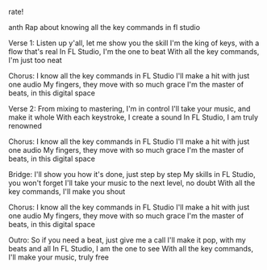 rate!



anth
Rap about knowing all the key commands in fl studio

Verse 1:
Listen up y'all, let me show you the skill
I'm the king of keys, with a flow that's real
In FL Studio, I'm the one to beat
With all the key commands, I'm just too neat

Chorus:
I know all the key commands in FL Studio
I'll make a hit with just one audio
My fingers, they move with so much grace
I'm the master of beats, in this digital space

Verse 2:
From mixing to mastering, I'm in control
I'll take your music, and make it whole
With each keystroke, I create a sound
In FL Studio, I am truly renowned

Chorus:
I know all the key commands in FL Studio
I'll make a hit with just one audio
My fingers, they move with so much grace
I'm the master of beats, in this digital space

Bridge:
I'll show you how it's done, just step by step
My skills in FL Studio, you won't forget
I'll take your music to the next level, no doubt
With all the key commands, I'll make you shout

Chorus:
I know all the key commands in FL Studio
I'll make a hit with just one audio
My fingers, they move with so much grace
I'm the master of beats, in this digital space

Outro:
So if you need a beat, just give me a call
I'll make it pop, with my beats and all
In FL Studio, I am the one to see
With all the key commands, I'll make your music, truly free